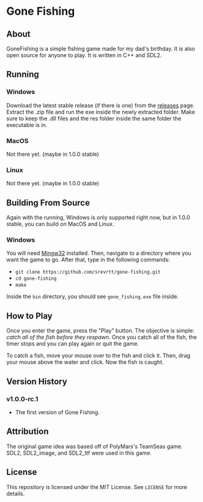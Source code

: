 # Gone Fishing

## **About**

GoneFishing is a simple fishing game made for my dad's birthday. It is also open source for anyone to play. It is written in C++ and SDL2.

## **Running**

### **Windows**

Download the latest stable release (if there is one) from the [releases](https://github.com/srevrtt/gone-fishing/releases/) page. Extract the .zip file and run the exe inside the newly extracted folder. Make sure to keep the .dll files and the res folder inside the same folder the executable is in.

### **MacOS**

Not there yet. (maybe in 1.0.0 stable)

### **Linux**

Not there yet. (maybe in 1.0.0 stable)

## **Building From Source**

Again with the running, Windows is only supported right now, but in 1.0.0 stable, you can build on MacOS and Linux.

### **Windows**

You will need [Mingw32](https://www.mingw-w64.org/downloads/) installed. Then, navigate to a directory where you want the game to go. After that, type in the following commands:

- `git clone https://github.com/srevrtt/gone-fishing.git`
- `cd gone-fishing`
- `make`

Inside the `bin` directory, you should see `gone_fishing.exe` file inside.

## **How to Play**

Once you enter the game, press the "Play" button. The objective is simple: _catch all of the fish before they respawn_. Once you catch all of the fish, the timer stops and you can play again or quit the game.

To catch a fish, move your mouse over to the fish and click it. Then, drag your mouse above the water and click. Now the fish is caught.

## **Version History**

### **v1.0.0-rc.1**

- The first version of Gone Fishing.

## **Attribution**

The original game idea was based off of PolyMars's TeamSeas game.
SDL2, SDL2_image, and SDL2_ttf were used in this game.

## **License**

This repository is licensed under the MIT License. See `LICENSE` for more details.

